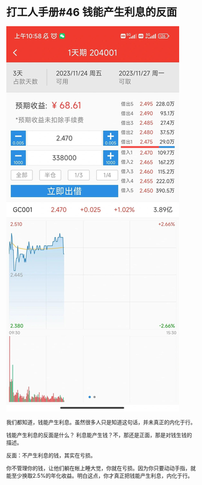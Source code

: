 # 打工人手册#46 钱能产生利息的反面

 ![](img/3d740cba-6f2c-4af5-bdc9-aeeb88f2921c.jpg)

我们都知道，钱能产生利息。虽然很多人只是知道这句话，并未真正的内化于行。

钱能产生利息的反面是什么？
利息能产生钱？不，那还是正面，那是对钱生钱的描述。

反面：不产生利息的钱，其实在亏损。

你不管理你的钱，让他们躺在帐上睡大觉，你就在亏损。因为你只要动动手指，就能至少换取2.5%的年化收益。明白这点，你才真正把钱能产生利息，内化于行。
